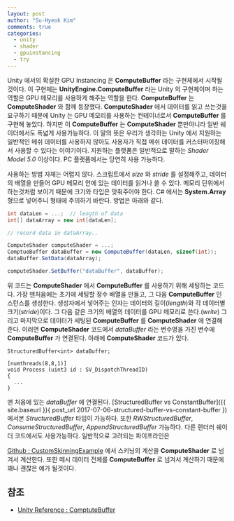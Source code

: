 ```yaml
---
layout: post
author: "Su-Hyeok Kim"
comments: true
categories:
  - unity
  - shader
  - gpuinstancing
  - try
---
```


Unity 에서의 확실한 GPU Instancing 은 __ComputeBuffer__ 라는 구현체에서 시작될 것이다. 이 구현체는 __UnityEngine.ComputeBuffer__ 라는 Unity 의 구현체이며 하는 역할은 GPU 메모리를 사용하게 해주는 역할을 한다. __ComputeBuffer__ 는 __ComputeShader__ 와 함께 등장했다. __ComputeShader__ 에서 데이터를 읽고 쓰는것을 요구하기 때문에 Unity 는 GPU 메모리를 사용하는 컨테이너로서 __ComputeBuffer__ 를 구현해 놓았다. 하지만 이 __ComputeBuffer__ 는 __ComputeShader__ 뿐만아니라 일반 쉐이더에서도 폭넓게 사용가능하다. 이 말의 뜻은 우리가 생각하는 Unity 에서 지원하는 일반적인 메쉬 데이터를 사용하지 않아도 사용자가 직접 메쉬 데이터를 커스터마이징해서 사용할 수 있다는 이야기이다. 지원하는 플랫폼은 일반적으로 말하는 _Shader Model 5.0_ 이상이다. PC 플랫폼에서는 당연히 사용 가능하다.

사용하는 방법 자체는 어렵지 않다. 스크립트에서 _size_ 와 _stride_ 를 설정해주고, 데이터의 배열을 만들어 GPU 메모리 안에 있는 데이터를 읽거나 쓸 수 있다. 메모리 단위에서 하는것처럼 보이기 때문에 크기와 타입은 맞춰주어야 한다. C# 에서는 __System.Array__ 형으로 넣어주니 형태에 주의하기 바란다. 방법은 아래와 같다.

``` C#
int dataLen = ...;  // length of data
int[] dataArray = new int[dataLen];

// record data in dataArray..

ComputeShader computeShader = ...;
ComptueBuffer dataBuffer = new ComputeBuffer(dataLen, sizeof(int));
dataBuffer.SetData(dataArray);

computeShader.SetBuffer("dataBuffer", dataBuffer);
```

위 코드는 __ComputeShader__ 에서 __ComputeBuffer__ 를 사용하기 위해 세팅하는 코드다. 가장 맨처음에는 초기에 세팅할 정수 배열을 만들고, 그 다음 __ComputeBuffer__ 인스턴스를 생성한다. 생성자에서 넣어주는 인자는 데이터의 길이(_length_)와 각 데이터별 크기(_stride_)이다. 그 다음 같은 크기의 배열의 데이터를 GPU 메모리로 쓴다.(_write_) 그리고 마지막으로 데이터가 세팅된 __ComputeBuffer__ 를 __ComputeShader__ 에 연결해준다. 이러면 __ComputeShader__ 코드에서 _dataBuffer_ 라는 변수명을 가진 변수에 __ComputeBuffer__ 가 연결된다. 아래에 __ComputeShader__ 코드가 있다.

``` HLSL
StructuredBuffer<int> dataBuffer;

[numthreads(8,8,1)]
void Process (uint3 id : SV_DispatchThreadID)
{
  ...
}
```

맨 처음에 있는 _dataBuffer_ 에 연결된다. [StructuredBuffer vs ConstantBuffer]({{ site.baseurl }}{ post_url 2017-07-06-structured-buffer-vs-constant-buffer }) 에서본 _StructuredBuffer_ 타입이 가능하다. 또한 _RWStructuredBuffer_, _ConsumeStructuredBuffer_, _AppendStructuredBuffer_ 가능하다. 다른 렌더러 쉐이더 코드에서도 사용가능하다. 일반적으로 고려되는 파이프라인은



[Github : CustomSkinningExample](https://github.com/hrmrzizon/CustomSkinningExample) 에서 스키닝의 계산을 __ComputeShader__ 로 넘겨서 계산한다. 또한 메시 데이터 전체를 __ComputeBuffer__ 로 넘겨서 계산하기 때문에 꽤나 괜찮은 예가 될것이다.

## 참조

 - [Unity Reference : ComptuteBuffer](https://docs.unity3d.com/ScriptReference/ComputeBuffer.html)
